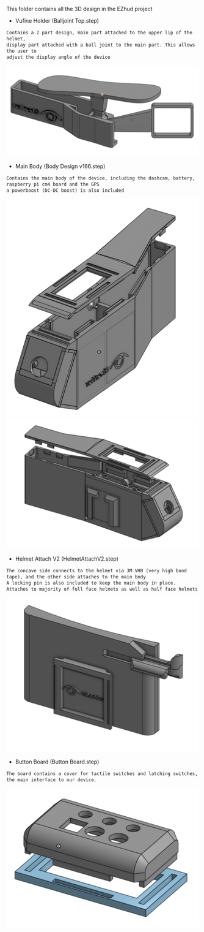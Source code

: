 This folder contains all the 3D design in the EZhud project

- Vufine Holder (Balljoint Top.step)
```
Contains a 2 part design, main part attached to the upper lip of the helmet, 
display part attached with a ball joint to the main part. This allows the user to 
adjust the display angle of the device
```
![alt text](https://github.com/GXrobot/ClearNav/blob/main/3D_Designs/Images/Vufine%20Holder.png?raw=true)

- Main Body (Body Design v166.step)
```
Contains the main body of the device, including the dashcam, battery, raspberry pi cm4 board and the GPS
a powerboost (DC-DC boost) is also included
```
![alt text](https://github.com/GXrobot/ClearNav/blob/main/3D_Designs/Images/main%20body%20front.png?raw=true)
![alt text](https://github.com/GXrobot/ClearNav/blob/main/3D_Designs/Images/main%20body%20backside.png?raw=true)

- Helmet Attach V2 (HelmetAttachV2.step)
```
The concave side connects to the helmet via 3M VHB (very high bond tape), and the other side attaches to the main body
A locking pin is also included to keep the main body in place.
Attaches to majority of full face helmets as well as half face helmets
```

![alt text](https://github.com/GXrobot/ClearNav/blob/main/3D_Designs/Images/helmet%20attach.png?raw=true)

- Button Board (Button Board.step)
```
The board contains a cover for tactile switches and latching switches, the main interface to our device.
```

![alt text](https://github.com/GXrobot/ClearNav/blob/main/3D_Designs/Images/button%20board.png?raw=true)